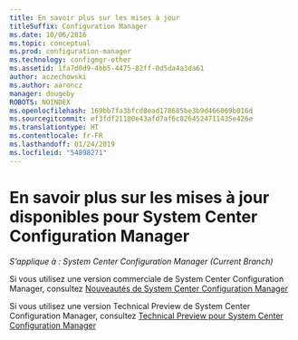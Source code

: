 ```yaml
---
title: En savoir plus sur les mises à jour
titleSuffix: Configuration Manager
ms.date: 10/06/2016
ms.topic: conceptual
ms.prod: configuration-manager
ms.technology: configmgr-other
ms.assetid: 1fa7d0d9-4bb5-4475-82ff-0d5da4a3da61
author: aczechowski
ms.author: aaroncz
manager: dougeby
ROBOTS: NOINDEX
ms.openlocfilehash: 169bb7fa3bfcd8ead178685be3b9d466069b016d
ms.sourcegitcommit: ef3fdf21180e43afd7af6c8264524711435e426e
ms.translationtype: HT
ms.contentlocale: fr-FR
ms.lasthandoff: 01/24/2019
ms.locfileid: "54898271"
---
```

# <a name="learn-more-about-available-updates-for-system-center-configuration-manager"></a>En savoir plus sur les mises à jour disponibles pour System Center Configuration Manager

*S’applique à : System Center Configuration Manager (Current Branch)*

Si vous utilisez une version commerciale de System Center Configuration Manager, consultez [Nouveautés de System Center Configuration Manager](http://technet.microsoft.com/library/mt622084.aspx)  

 Si vous utilisez une version Technical Preview de System Center Configuration Manager, consultez [Technical Preview pour System Center Configuration Manager](http://technet.microsoft.com/library/mt595861.aspx)

